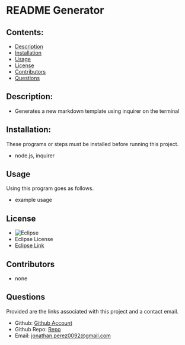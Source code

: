 
  
  # README Generator

  ## Contents:
  * [Description](#description)
  * [Installation](#installation)
  * [Usage](#usage)
  * [License](#license)
  * [Contributors](#contributors)
  * [Questions](#questions)
  

  ## Description: 
  -  Generates a new markdown template using inquirer on the terminal


  ## Installation:
  These programs or steps must be installed before running this project. 
  - node.js, inquirer


  ## Usage
  Using this program goes as follows.
  - example usage


  ## License 
  - ![Eclipse](https://img.shields.io/badge/Eclipse-license-green)
  - Eclipse License 
  - [Eclipse Link](https://www.eclipse.org/legal/epl-2.0/)


  ## Contributors
  - none

  
  ## Questions
  Provided are the links associated with this project and a contact email.
  - Github: [Github Account](https://github.com/jon-dev092)
  - Github Repo: [Repo](https://github.com/jon-dev092/README-generator)
  - Email: jonathan.perez0092@gmail.com
